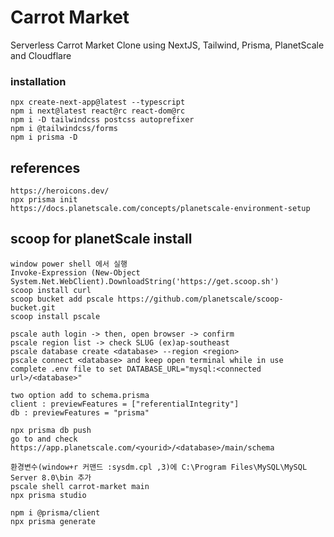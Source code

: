 # Carrot Market

Serverless Carrot Market Clone using NextJS, Tailwind, Prisma, PlanetScale and Cloudflare

### installation

```node
npx create-next-app@latest --typescript
npm i next@latest react@rc react-dom@rc
npm i -D tailwindcss postcss autoprefixer
npm i @tailwindcss/forms
npm i prisma -D
```

## references

```node
https://heroicons.dev/
npx prisma init
https://docs.planetscale.com/concepts/planetscale-environment-setup
```

## scoop for planetScale install

```node
window power shell 에서 실행
Invoke-Expression (New-Object System.Net.WebClient).DownloadString('https://get.scoop.sh')
scoop install curl
scoop bucket add pscale https://github.com/planetscale/scoop-bucket.git
scoop install pscale

pscale auth login -> then, open browser -> confirm
pscale region list -> check SLUG (ex)ap-southeast
pscale database create <database> --region <region>
pscale connect <database> and keep open terminal while in use
complete .env file to set DATABASE_URL="mysql:<connected url>/<database>"

two option add to schema.prisma
client : previewFeatures = ["referentialIntegrity"]
db : previewFeatures = "prisma"

npx prisma db push
go to and check https://app.planetscale.com/<yourid>/<database>/main/schema

환경변수(window+r 커맨드 :sysdm.cpl ,3)에 C:\Program Files\MySQL\MySQL Server 8.0\bin 추가
pscale shell carrot-market main
npx prisma studio

npm i @prisma/client
npx prisma generate
```
